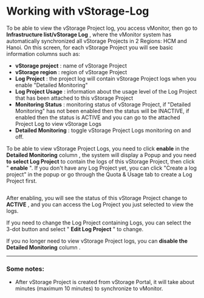 # Working with vStorage-Log

To be able to view the vStorage Project log, you access vMonitor, then go to **Infrastructure list/vStorage Log** , where the vMonitor system has automatically synchronized all vStorage Projects in 2 Regions: HCM and Hanoi. On this screen, for each vStorage Project you will see basic information columns such as:

* **vStorage project** : name of vStorage Project
* **vStorage region** : region of vStorage Project
* **Log Project** : the project log will contain vStorage Project logs when you enable "Detailed Monitoring"
* **Log Project Usage** : information about the usage level of the Log Project that has been attached to this vStorage Project
* **Monitoring Status** : monitoring status of vStorage Project, if "Detailed Monitoring" has not been enabled then the status will be INACTIVE, if enabled then the status is ACTIVE and you can go to the attached Project Log to view vStorage Logs
* **Detailed Monitoring** : toggle vStorage Project Logs monitoring on and off.

To be able to view vStorage Project Logs, you need to click **enable** in the **Detailed Monitoring** column , the system will display a Popup and you need **to select Log Project** to contain the logs of this vStorage Project, then click " **enable** ". If you don't have any Log Project yet, you can click "Create a log project" in the popup or go through the Quota & Usage tab to create a Log Project first.

<figure><img src="https://docs.vngcloud.vn/~gitbook/image?url=https%3A%2F%2F3672463924-files.gitbook.io%2F%7E%2Ffiles%2Fv0%2Fb%2Fgitbook-x-prod.appspot.com%2Fo%2Fspaces%252FB0NrrrdJdpYOYzRkbWp5%252Fuploads%252FGgItm1mi0sIAYpOqkgvc%252Fimage.png%3Falt%3Dmedia%26token%3D7cea2f5c-efbf-4a10-b3ff-409ffc855cbb&#x26;width=768&#x26;dpr=4&#x26;quality=100&#x26;sign=77de0533&#x26;sv=1" alt=""><figcaption></figcaption></figure>

After enabling, you will see the status of this vStorage Project change to **ACTIVE** , and you can access the Log Project you just selected to view the logs.

If you need to change the Log Project containing Logs, you can select the 3-dot button and select " **Edit Log Project** " to change.

If you no longer need to view vStorage Project logs, you can **disable the Detailed Monitoring** column .

***

### **Some notes:** <a href="#mot-so-chu-y" id="mot-so-chu-y"></a>

* After vStorage Project is created from vStorage Portal, it will take about minutes (maximum 10 minutes) to synchronize to vMonitor.
